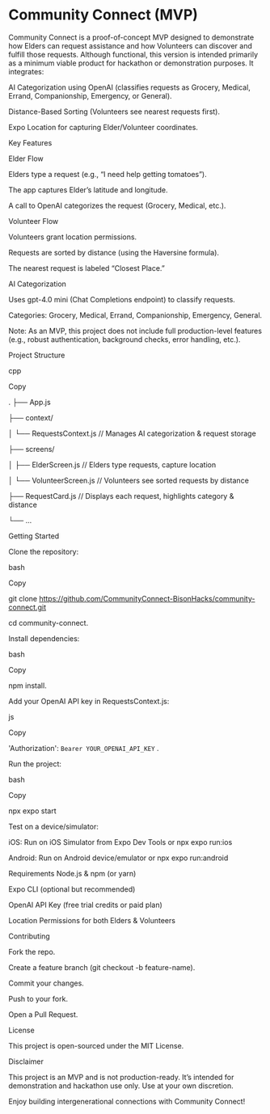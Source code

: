 # Community Connect (MVP)

Community Connect is a proof-of-concept MVP designed to demonstrate how Elders can request assistance and how Volunteers can discover and fulfill those requests. Although functional, this version is intended primarily as a minimum viable product for hackathon or demonstration purposes. It integrates:

AI Categorization using OpenAI (classifies requests as Grocery, Medical, Errand, Companionship, Emergency, or General).

Distance-Based Sorting (Volunteers see nearest requests first).

Expo Location for capturing Elder/Volunteer coordinates.










Key Features

Elder Flow

Elders type a request (e.g., “I need help getting tomatoes”).

The app captures Elder’s latitude and longitude.

A call to OpenAI categorizes the request (Grocery, Medical, etc.).






Volunteer Flow

Volunteers grant location permissions.

Requests are sorted by distance (using the Haversine formula).

The nearest request is labeled “Closest Place.”





AI Categorization

Uses gpt-4.0 mini (Chat Completions endpoint) to classify requests.

Categories: Grocery, Medical, Errand, Companionship, Emergency, General.

Note: As an MVP, this project does not include full production-level features (e.g., robust authentication, background checks, error handling, etc.).












Project Structure

cpp

Copy

.
├── App.js

├── context/

│   └── RequestsContext.js        // Manages AI categorization & request storage

├── screens/

│   ├── ElderScreen.js            // Elders type requests, capture location

│   └── VolunteerScreen.js        // Volunteers see sorted requests by distance

├──  RequestCard.js            // Displays each request, highlights category & distance

└── ...











Getting Started




Clone the repository:

bash

Copy

git clone https://github.com/CommunityConnect-BisonHacks/community-connect.git

cd community-connect.







Install dependencies:

bash

Copy

npm install.








Add your OpenAI API key in RequestsContext.js:

js

Copy

'Authorization': `Bearer YOUR_OPENAI_API_KEY`
.












Run the project:

bash

Copy

npx expo start








Test on a device/simulator:

iOS: Run on iOS Simulator from Expo Dev Tools or npx expo run:ios

Android: Run on Android device/emulator or npx expo run:android







Requirements
Node.js & npm (or yarn)

Expo CLI (optional but recommended)

OpenAI API Key (free trial credits or paid plan)

Location Permissions for both Elders & Volunteers







Contributing

Fork the repo.

Create a feature branch (git checkout -b feature-name).

Commit your changes.

Push to your fork.

Open a Pull Request.



License

This project is open-sourced under the MIT License.

Disclaimer

This project is an MVP and is not production-ready. It’s intended for demonstration and hackathon use only. Use at your own discretion.

Enjoy building intergenerational connections with Community Connect!

